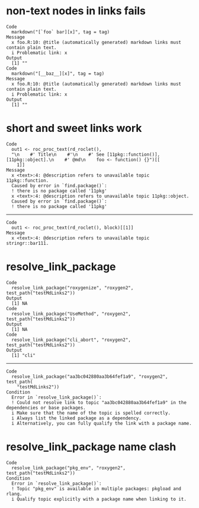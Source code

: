 # non-text nodes in links fails

    Code
      markdown("[`foo` bar][x]", tag = tag)
    Message
      x foo.R:10: @title (automatically generated) markdown links must contain plain text.
      i Problematic link: x
    Output
      [1] ""
    Code
      markdown("[__baz__][x]", tag = tag)
    Message
      x foo.R:10: @title (automatically generated) markdown links must contain plain text.
      i Problematic link: x
    Output
      [1] ""

# short and sweet links work

    Code
      out1 <- roc_proc_text(rd_roclet(),
      "\n    #' Title\n    #'\n    #' See [11pkg::function()], [11pkg::object].\n    #' @md\n    foo <- function() {}")[[
        1]]
    Message
      x <text>:4: @description refers to unavailable topic 11pkg::function.
      Caused by error in `find.package()`:
      ! there is no package called '11pkg'
      x <text>:4: @description refers to unavailable topic 11pkg::object.
      Caused by error in `find.package()`:
      ! there is no package called '11pkg'

---

    Code
      out1 <- roc_proc_text(rd_roclet(), block)[[1]]
    Message
      x <text>:4: @description refers to unavailable topic stringr::bar111.

# resolve_link_package

    Code
      resolve_link_package("roxygenize", "roxygen2", test_path("testMdLinks2"))
    Output
      [1] NA
    Code
      resolve_link_package("UseMethod", "roxygen2", test_path("testMdLinks2"))
    Output
      [1] NA
    Code
      resolve_link_package("cli_abort", "roxygen2", test_path("testMdLinks2"))
    Output
      [1] "cli"

---

    Code
      resolve_link_package("aa3bc042880aa3b64fef1a9", "roxygen2", test_path(
        "testMdLinks2"))
    Condition
      Error in `resolve_link_package()`:
      ! Could not resolve link to topic "aa3bc042880aa3b64fef1a9" in the dependencies or base packages.
      i Make sure that the name of the topic is spelled correctly.
      i Always list the linked package as a dependency.
      i Alternatively, you can fully qualify the link with a package name.

# resolve_link_package name clash

    Code
      resolve_link_package("pkg_env", "roxygen2", test_path("testMdLinks2"))
    Condition
      Error in `resolve_link_package()`:
      ! Topic "pkg_env" is available in multiple packages: pkgload and rlang.
      i Qualify topic explicitly with a package name when linking to it.

